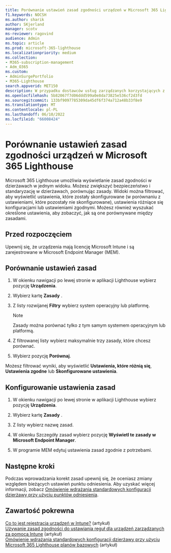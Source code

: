 ```yaml
---
title: Porównanie ustawień zasad zgodności urządzeń w Microsoft 365 Lighthouse
f1.keywords: NOCSH
ms.author: sharik
author: SKjerland
manager: scotv
ms-reviewer: ragovind
audience: Admin
ms.topic: article
ms.prod: microsoft-365-lighthouse
ms.localizationpriority: medium
ms.collection:
- M365-subscription-management
- Adm_O365
ms.custom:
- AdminSurgePortfolio
- M365-Lighthouse
search.appverid: MET150
description: W przypadku dostawców usług zarządzanych korzystających z Microsoft 365 Lighthouse dowiedz się, jak porównać ustawienia zasad zgodności urządzeń.
ms.openlocfilehash: 5b82067f7d06ddd599a0e8da73825e536cf2d3fd
ms.sourcegitcommit: 133bf9097785309da45df6f374a712a48b33f8e9
ms.translationtype: MT
ms.contentlocale: pl-PL
ms.lasthandoff: 06/10/2022
ms.locfileid: "66008424"
---
```

# <a name="compare-device-compliance-policy-settings-in-microsoft-365-lighthouse"></a>Porównanie ustawień zasad zgodności urządzeń w Microsoft 365 Lighthouse

Microsoft 365 Lighthouse umożliwia wyświetlanie zasad zgodności w dzierżawach w jednym widoku. Możesz zwiększyć bezpieczeństwo i standaryzację w dzierżawach, porównując zasady. Widoki można filtrować, aby wyświetlić ustawienia, które zostały skonfigurowane (w porównaniu z ustawieniami, które pozostały nie skonfigurowane), ustawienia różniące się konfiguracjami lub ustawieniami zgodnymi. Możesz również wyszukać określone ustawienia, aby zobaczyć, jak są one porównywane między zasadami.

## <a name="before-you-begin"></a>Przed rozpoczęciem

Upewnij się, że urządzenia mają licencję Microsoft Intune i są zarejestrowane w Microsoft Endpoint Manager (MEM).

## <a name="compare-policy-settings"></a>Porównanie ustawień zasad

1. W okienku nawigacji po lewej stronie w aplikacji Lighthouse wybierz pozycję **Urządzenia**.

2. Wybierz kartę **Zasady** .

3. Z listy rozwijanej **Filtry** wybierz system operacyjny lub platformę.

   > [!NOTE]
   > Zasady można porównać tylko z tym samym systemem operacyjnym lub platformą.

4. Z filtrowanej listy wybierz maksymalnie trzy zasady, które chcesz porównać.

5. Wybierz pozycję **Porównaj**.

Możesz filtrować wyniki, aby wyświetlić **Ustawienia, które różnią się**, **Ustawienia zgodne** lub **Skonfigurowane ustawienia**.

## <a name="configure-a-policy-setting"></a>Konfigurowanie ustawienia zasad

1. W okienku nawigacji po lewej stronie w aplikacji Lighthouse wybierz pozycję **Urządzenia**.

2. Wybierz kartę **Zasady** .

3. Z listy wybierz nazwę zasad.

4. W okienku Szczegóły zasad wybierz pozycję **Wyświetl te zasady w Microsoft Endpoint Manager**.

5. W programie MEM edytuj ustawienia zasad zgodnie z potrzebami.

## <a name="next-steps"></a>Następne kroki

Podczas wprowadzania korekt zasad upewnij się, że oceniasz zmiany względem bieżących ustawień punktu odniesienia. Aby uzyskać więcej informacji, zobacz [Omówienie wdrażania standardowych konfiguracji dzierżawy przy użyciu punktów odniesienia](m365-lighthouse-deploy-standard-tenant-configurations-overview.md).

## <a name="related-content"></a>Zawartość pokrewna

[Co to jest rejestracja urządzeń w Intune?](/mem/intune/enrollment/device-enrollment) (artykuł)  
[Używanie zasad zgodności do ustawiania reguł dla urządzeń zarządzanych za pomocą Intune](/mem/intune/protect/device-compliance-get-started) (artykuł)  
[Omówienie wdrażania standardowych konfiguracji dzierżawy przy użyciu Microsoft 365 Lighthouse planów bazowych](m365-lighthouse-deploy-standard-tenant-configurations-overview.md) (artykuł)
